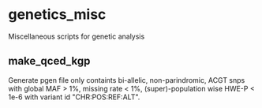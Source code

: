 # genetics_misc
Miscellaneous scripts for genetic analysis

## make_qced_kgp
Generate pgen file only containts bi-allelic, non-parindromic, ACGT snps with global MAF > 1%, missing rate < 1%, (super)-population wise HWE-P < 1e-6 with variant id "CHR:POS:REF:ALT".
